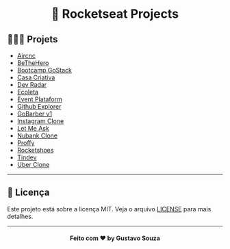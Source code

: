 <h1 align="center">
  🚀 Rocketseat Projects
</h1>


## 👨🏼‍💻 Projets
- [Aircnc](https://github.com/gusttavosouza/rocketseat-projects/tree/master/aircnc)
- [BeTheHero](https://github.com/gusttavosouza/rocketseat-projects/tree/master/bethehero)
- [Bootcamp GoStack](https://github.com/gusttavosouza/rocketseat-projects/tree/master/bootcamp-gostack-typescript)
- [Casa Criativa](https://github.com/gusttavosouza/rocketseat-projects/tree/master/casa-criativa)
- [Dev Radar](https://github.com/gusttavosouza/rocketseat-projects/tree/master/dev-radar)
- [Ecoleta](https://github.com/gusttavosouza/rocketseat-projects/tree/master/ecoleta)
- [Event Plataform](https://github.com/gusttavosouza/rocketseat-projects/tree/master/event-platform)
- [Github Explorer](https://github.com/gusttavosouza/rocketseat-projects/tree/master/github-explorer)
- [GoBarber v1](https://github.com/gusttavosouza/rocketseat-projects/tree/master/gobarber)
- [Instagram Clone](https://github.com/gusttavosouza/rocketseat-projects/tree/master/instagram-clone)
- [Let Me Ask](https://github.com/gusttavosouza/rocketseat-projects/tree/master/letmeask)
- [Nubank Clone](https://github.com/gusttavosouza/rocketseat-projects/tree/master/nubank-clone)
- [Proffy](https://github.com/gusttavosouza/rocketseat-projects/tree/master/proffy)
- [Rocketshoes](https://github.com/gusttavosouza/rocketseat-projects/tree/master/rocketshoes)
- [Tindev](https://github.com/gusttavosouza/rocketseat-projects/tree/master/tindev)
- [Uber Clone](https://github.com/gusttavosouza/rocketseat-projects/tree/master/uber-clone)

---
## 📝 Licença
Este projeto está sobre a licença MIT. Veja o arquivo [LICENSE](LICENSE.md) para mais detalhes.

---

<h4 align="center">
  Feito com ❤️ by Gustavo Souza
</h4>


